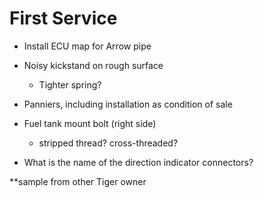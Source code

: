 # First Service

* Install ECU map for Arrow pipe

* Noisy kickstand on rough surface
  * Tighter spring?

* Panniers, including installation as condition of sale

* Fuel tank mount bolt (right side)
  * stripped thread? cross-threaded?

* What is the name of the direction indicator connectors?

**sample from other Tiger owner
